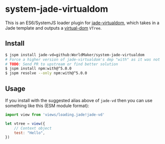 # system-jade-virtualdom

This is an ES6/SystemJS loader plugin for [jade-virtualdom](https://github.com/Swatinem/jade-virtualdom), which takes in a Jade template and outputs
a [virtual-dom](https://github.com/Matt-Esch/virtual-dom) `VTree`.

## Install

```sh
$ jspm install jade-vd=github:WorldMaker/system-jade-virtualdom
# Force a higher version of jade-virtualdom's dep "with" as it was not working in my browser
# TODO: Send PR to upstream or find better solution
$ jspm install npm:with@^5.0.0
$ jspm resolve --only npm:with@^5.0.0
```

## Usage

If you install with the suggested alias above of `jade-vd` then you can use something like this (ESM module format):

```js
import view from 'views/loading.jade!jade-vd'

let vtree = view({
	// Context object
	test: "Hello",
})
```

